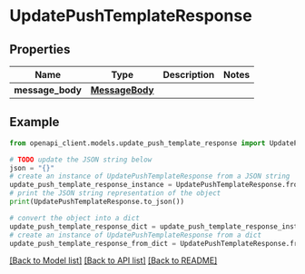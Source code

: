 # UpdatePushTemplateResponse


## Properties

Name | Type | Description | Notes
------------ | ------------- | ------------- | -------------
**message_body** | [**MessageBody**](MessageBody.md) |  | 

## Example

```python
from openapi_client.models.update_push_template_response import UpdatePushTemplateResponse

# TODO update the JSON string below
json = "{}"
# create an instance of UpdatePushTemplateResponse from a JSON string
update_push_template_response_instance = UpdatePushTemplateResponse.from_json(json)
# print the JSON string representation of the object
print(UpdatePushTemplateResponse.to_json())

# convert the object into a dict
update_push_template_response_dict = update_push_template_response_instance.to_dict()
# create an instance of UpdatePushTemplateResponse from a dict
update_push_template_response_from_dict = UpdatePushTemplateResponse.from_dict(update_push_template_response_dict)
```
[[Back to Model list]](../README.md#documentation-for-models) [[Back to API list]](../README.md#documentation-for-api-endpoints) [[Back to README]](../README.md)


